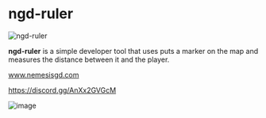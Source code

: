 # ngd-ruler

![ngd-ruler](https://cdn.discordapp.com/attachments/1077462714902917171/1112165262448394280/ngd-ruler.png)


**ngd-ruler** is a simple developer tool that uses puts a marker on the map and measures the distance between it and the player.

www.nemesisgd.com

https://discord.gg/AnXx2GVGcM

![image](https://media.discordapp.net/attachments/1077462714902917171/1077462755902247034/Large-Banner.png)

